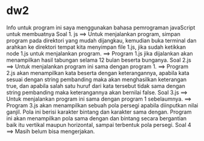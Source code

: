# dw2
Info untuk program ini saya menggunakan bahasa pemrograman javaScript untuk membuatnya  Soal 1. js ==> Untuk menjalankan program, simpan program pada direktori yang mudah dijangkau, kemudian buka terminal dan arahkan ke direktori tempat kita menyimpan file 1.js, jika sudah ketikkan node 1.js untuk menjalankan program. ==> Program 1.js jika dijalankan akan menampilkan hasil tabungan selama 12 bulan beserta bunganya.  Soal 2.js ==> Untuk menjalankan program ini sama dengan program 1.  ==> Program 2.js akan menampilkan kata beserta dengan keterangannya, apabila kata sesuai dengan string pembanding maka akan menghasilkan keterangan true, dan apabila salah satu huruf dari kata tersebut tidak sama dengan string pembanding maka keterangannya akan bernilai false.  Soal 3.js ==> Untuk menjalankan program ini sama dengan program 1 sebelaumnya. ==> Program 3.js akan menampilkan sebuah pola persegi apabila diinputkan nilai ganjil. Pola ini berisi karakter bintang dan karakter sama dengan. Program ini akan menampilkan pola sama dengan dan bintang secara bergantian baik itu vertikal maupun horizontal, sampai terbentuk pola persegi.  Soal 4 ==> Masih belum bisa mengerjakan.
